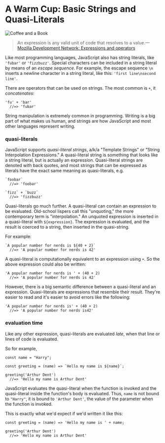 # A Warm Cup: Basic Strings and Quasi-Literals

![Coffee and a Book](images/coffee-and-a-book.jpg)

> An expression is any valid unit of code that resolves to a value.—[Mozilla Development Network: Expressions and operators](https://developer.mozilla.org/en-US/docs/Web/JavaScript/Guide/Expressions_and_Operators)

Like most programming languages, JavaScript also has string literals, like `'fubar'` or `'fizzbuzz'`. Special characters can be included in a string literal by means of an *escape sequence*. For example, the escape sequence `\n` inserts a newline character in a string literal, like this: `'first line\nsecond line'`.

There are operators that can be used on strings. The most common is `+`, it *concatenates*:

    'fu' + 'bar'
      //=> 'fubar'

String manipulation is extremely common in programming. Writing is a big part of what makes us human, and strings are how JavaScript and most other languages represent writing.

### quasi-literals

JavaScript supports *quasi-literal strings*, a/k/a "Template Strings" or "String Interpolation Expressions." A quasi-literal string is something that looks like a string literal, but is actually an expression. Quasi-literal strings are denoted with back quotes, and most strings that can be expressed as literals have the exact same meaning as quasi-literals, e.g.

    `foobar`
      //=> 'foobar'

    `fizz` + `buzz`
      //=> 'fizzbuzz'

Quasi-literals go much further. A quasi-literal can contain an expression to be evaluated. Old-school lispers call this "unquoting," the more contemporary term is "interpolation." An unquoted expression is inserted in a quasi-literal with `${expression}`. The expression is evaluated, and the result is coerced to a string, then inserted in the quasi-string.

For example:

    `A popular number for nerds is ${40 + 2}`
      //=> 'A popular number for nerds is 42'

A quasi-literal is computationally equivalent to an expression using `+`. So the above expression could also be written:

    'A popular number for nerds is ' + (40 + 2)
      //=> 'A popular number for nerds is 42'

However, there is a big semantic difference between a quasi-literal and an expression. Quasi-literals are expressions that resemble their result. They're easier to read and it's easier to avoid errors like the following:

    'A popular number for nerds is' + (40 + 2)
      //=> 'A popular number for nerds is42'

### evaluation time

Like any other expression, quasi-literals are evaluated *late*, when that line or lines of code is evaluated.

So for example,

    const name = "Harry";

    const greeting = (name) => `Hello my name is ${name}`;

    greeting('Arthur Dent')
      //=> 'Hello my name is Arthur Dent'

JavaScript evaluates the quasi-literal when the function is invoked and the quasi-literal inside the function's body is evaluated. Thus, `name` is not bound to `"Harry"`, it is bound to `'Arthur Dent'`, the value of the parameter when the function is invoked.

This is exactly what we'd expect if we'd written it like this:

    const greeting = (name) => 'Hello my name is ' + name;

    greeting('Arthur Dent')
      //=> 'Hello my name is Arthur Dent'
